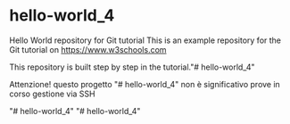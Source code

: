 # hello-world_4
Hello World repository for Git tutorial
This is an example repository for the Git tutorial on https://www.w3schools.com

This repository is built step by step in the tutorial."# hello-world_4"

Attenzione! questo progetto "# hello-world_4" non è significativo
 prove in corso gestione via SSH

"# hello-world_4" 
"# hello-world_4" 
